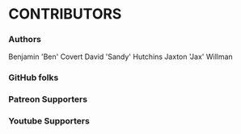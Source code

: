 # CONTRIBUTORS

### Authors
Benjamin 'Ben' Covert
David 'Sandy' Hutchins
Jaxton 'Jax' Willman

### GitHub folks



### Patreon Supporters




### Youtube Supporters